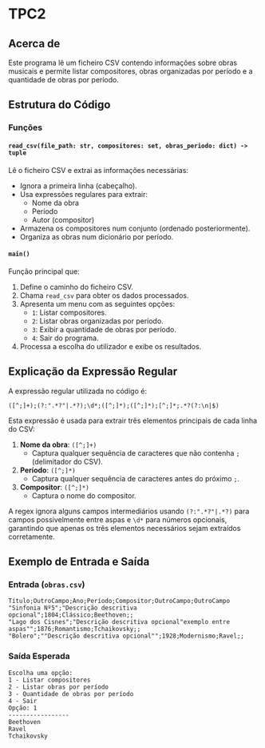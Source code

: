# TPC2

## Acerca de
Este programa lê um ficheiro CSV contendo informações sobre obras musicais e permite listar compositores, obras organizadas por período e a quantidade de obras por período.

## Estrutura do Código

### Funções

#### `read_csv(file_path: str, compositores: set, obras_periodo: dict) -> tuple`
Lê o ficheiro CSV e extrai as informações necessárias:
- Ignora a primeira linha (cabeçalho).
- Usa expressões regulares para extrair:
  - Nome da obra
  - Período
  - Autor (compositor)
- Armazena os compositores num conjunto (ordenado posteriormente).
- Organiza as obras num dicionário por período.

#### `main()`
Função principal que:
1. Define o caminho do ficheiro CSV.
2. Chama `read_csv` para obter os dados processados.
3. Apresenta um menu com as seguintes opções:
   - `1`: Listar compositores.
   - `2`: Listar obras organizadas por período.
   - `3`: Exibir a quantidade de obras por período.
   - `4`: Sair do programa.
4. Processa a escolha do utilizador e exibe os resultados.

## Explicação da Expressão Regular
A expressão regular utilizada no código é:
```
([^;]+);(?:".*?"|.*?);\d*;([^;]*);([^;]*);[^;]*;.*?(?:\n|$)
```
Esta expressão é usada para extrair três elementos principais de cada linha do CSV:
1. **Nome da obra**: `([^;]+)`
   - Captura qualquer sequência de caracteres que não contenha `;` (delimitador do CSV).
2. **Período**: `([^;]*)`
   - Captura qualquer sequência de caracteres antes do próximo `;`.
3. **Compositor**: `([^;]*)`
   - Captura o nome do compositor.

A regex ignora alguns campos intermediários usando `(?:".*?"|.*?)` para campos possivelmente entre aspas e `\d*` para números opcionais, garantindo que apenas os três elementos necessários sejam extraídos corretamente.

## Exemplo de Entrada e Saída

### Entrada (`obras.csv`)
```
Título;OutroCampo;Ano;Período;Compositor;OutroCampo;OutroCampo
"Sinfonia Nº5";"Descrição descritiva opcional";1804;Clássico;Beethoven;;
"Lago dos Cisnes";"Descrição descritiva opcional"exemplo entre aspas"";1876;Romantismo;Tchaikovsky;;
"Bolero";""Descrição descritiva opcional"";1928;Modernismo;Ravel;;
```

### Saída Esperada
```
Escolha uma opção:
1 - Listar compositores
2 - Listar obras por período
3 - Quantidade de obras por período
4 - Sair
Opção: 1
-----------------
Beethoven
Ravel
Tchaikovsky
```
